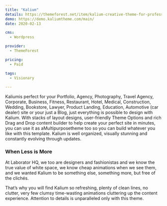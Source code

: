 ```yaml
---
title: "Kalium"
details: https://themeforest.net/item/kalium-creative-theme-for-professionals/10860525
demo: https://demo.kaliumtheme.com/main/
date: 2020-02-13

cms: 
  - Wordpress

provider: 
  - ThemeForest

pricing:
  - Paid

tags:
  - Visionary
  
---
```


Kaliumis perfect for your Portfolio, Agency, Photography, Travel Agency, Corporate, Business, Fitness, Restaurant, Hotel, Medical, Construction, Wedding, Bookstore, Lawyer, Product Landing, Education, Automotive (car dealer)  site or your just a Blog, just everything is possible to design with Kalium. With stacks of layout designs, user-friendly Theme Options and rich Drag and Drop content builder to help create your perfect site in minutes, you can use it as aMultipurposetheme too so you can build whatever you like with this template. Kalium is well organized, visually stunning and constantly evolving through updates.

### When Less is More

At Laborator HQ, we too are designers and fashionistas and we know the true value of white space, we know cheap animations when we see them, and we wanted Kalium to be something else, something more, but free of the clichés.

That’s why you will find Kalium so refreshing, plenty of clean lines, no clutter, very few clumsy time-wasting animations cluttering up the content experience. Attention to details is unparalleled only with this theme.
